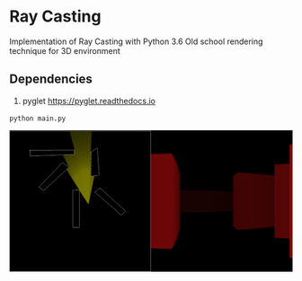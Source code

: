 # Ray Casting
Implementation of Ray Casting with Python 3.6
Old school rendering technique for 3D environment

## Dependencies
1. pyglet https://pyglet.readthedocs.io

~~~
python main.py
~~~
![Alt text](./ray-tracing.png?raw=true "Preview")
